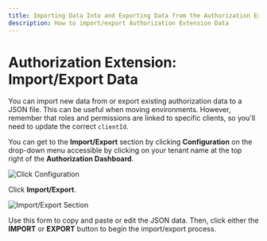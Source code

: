```yaml
---
title: Importing Data Into and Exporting Data from the Authorization Extension
description: How to import/export Authorization Extension Data
---
```


# Authorization Extension: Import/Export Data

You can import new data from or export existing authorization data to a JSON file. This can be useful when moving environments. However, remember that roles and permissions are linked to specific clients, so you'll need to update the correct `clientId`.

You can get to the **Import/Export** section by clicking **Configuration** on the drop-down menu accessible by clicking on your tenant name at the top right of the **Authorization Dashboard**.

![Click Configuration](/media/articles/extensions/authorization/click-configuration.png)

Click **Import/Export**.

![Import/Export Section](/media/articles/extensions/authorization/import-export.png)

Use this form to copy and paste or edit the JSON data. Then, click either the **IMPORT** or **EXPORT** button to begin the import/export process.
